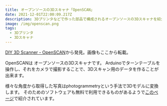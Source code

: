 ```yaml
---
title: オープンソースの3Dスキャナ「OpenSCAN」
date: 2021-12-01T22:00:09.217Z
description: 3Dプリンタなどで作った部品で構成されるオープンソースの3Dスキャナを紹介します。
image: /img/openscan.png
tags:
  - 3Dプリンタ
  - 3Dスキャナ
---
```

[DIY 3D Scanner - OpenSCAN](https://en.openscan.eu/)から発見。画像もここから転載。

OpenSCANは オープンソースの3Dスキャナです。 Arduinoでターンテーブルを操作し、それをカメラで撮影することで、3Dスキャン用のデータを作ることが出来ます。

様々な角度から取得した写真はphotogrammetryという手法で3Dモデルに変換します。
そのためのソフトウェアも無料で利用できるものがあるようで[このページ](https://en.openscan.eu/software)で紹介されています。
